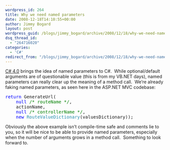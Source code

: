 ```yaml
---
wordpress_id: 264
title: Why we need named parameters
date: 2008-12-18T14:10:55+00:00
author: Jimmy Bogard
layout: post
wordpress_guid: /blogs/jimmy_bogard/archive/2008/12/18/why-we-need-named-parameters.aspx
dsq_thread_id:
  - "264716020"
categories:
  - 'C#'
redirect_from: "/blogs/jimmy_bogard/archive/2008/12/18/why-we-need-named-parameters.aspx/"
---
```

[C# 4.0](http://code.msdn.microsoft.com/csharpfuture) brings the idea of named parameters to C#.&#160; While optional/default arguments are of questionable value (this is from my VB.NET days), named parameters can really clear up the meaning of a method call.&#160; We’re already faking named parameters, as seen here in the ASP.NET MVC codebase:

<pre><span style="color: blue">return </span>GenerateUrl(
    <span style="color: blue">null </span><span style="color: green">/* routeName */</span>, 
    actionName, 
    <span style="color: blue">null </span><span style="color: green">/* controllerName */</span>, 
    <span style="color: blue">new </span><span style="color: #2b91af">RouteValueDictionary</span>(valuesDictionary));</pre>

[](http://11011.net/software/vspaste)

Obviously the above example isn’t compile-time safe and comments lie to you, so it will be nice to be able to provide named parameters, especially when the number of arguments grows in a method call.&#160; Something to look forward to.